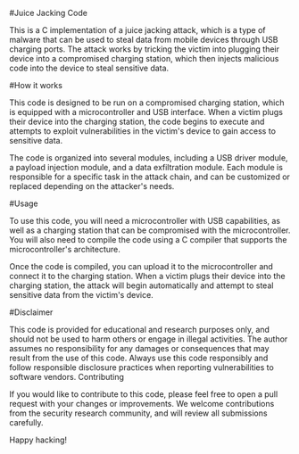 #Juice Jacking Code

This is a C implementation of a juice jacking attack, which is a type of malware that can be used to steal data from mobile devices through USB charging ports. The attack works by tricking the victim into plugging their device into a compromised charging station, which then injects malicious code into the device to steal sensitive data.

#How it works

This code is designed to be run on a compromised charging station, which is equipped with a microcontroller and USB interface. When a victim plugs their device into the charging station, the code begins to execute and attempts to exploit vulnerabilities in the victim's device to gain access to sensitive data.

The code is organized into several modules, including a USB driver module, a payload injection module, and a data exfiltration module. Each module is responsible for a specific task in the attack chain, and can be customized or replaced depending on the attacker's needs.

#Usage

To use this code, you will need a microcontroller with USB capabilities, as well as a charging station that can be compromised with the microcontroller. You will also need to compile the code using a C compiler that supports the microcontroller's architecture.

Once the code is compiled, you can upload it to the microcontroller and connect it to the charging station. When a victim plugs their device into the charging station, the attack will begin automatically and attempt to steal sensitive data from the victim's device.

#Disclaimer

This code is provided for educational and research purposes only, and should not be used to harm others or engage in illegal activities. The author assumes no responsibility for any damages or consequences that may result from the use of this code. Always use this code responsibly and follow responsible disclosure practices when reporting vulnerabilities to software vendors.
Contributing

If you would like to contribute to this code, please feel free to open a pull request with your changes or improvements. We welcome contributions from the security research community, and will review all submissions carefully.

Happy hacking!
